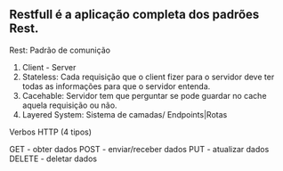 ## Restfull é a aplicação completa dos padrões Rest.
Rest: Padrão de comunição 

1. Client - Server
2. Stateless: Cada requisição que o client fizer para o servidor deve ter todas as informações para que o servidor entenda.
3. Cacehable: Servidor tem que perguntar se pode guardar no cache aquela requisição ou não.
4. Layered System: Sistema de camadas/ Endpoints|Rotas


Verbos HTTP (4 tipos)

GET - obter dados 
POST - enviar/receber dados
PUT - atualizar dados
DELETE - deletar dados